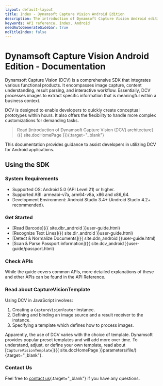 ```yaml
---
layout: default-layout
title: Index - Dynamsoft Capture Vision Android Edition
description: The introduction of Dynamsoft Capture Vision Android edition.
keywords: API reference, index, Android
needAutoGenerateSidebar: true
noTitleIndex: false
---
```


# Dynamsoft Capture Vision Android Edition - Documentation

Dynamsoft Capture Vision (DCV) is a comprehensive SDK that integrates various functional products. It encompasses image capture, content understanding, result parsing, and interactive workflow. Essentially, DCV processes images to extract specific information that is meaningful within a business context.

DCV is designed to enable developers to quickly create conceptual prototypes within hours. It also offers the flexibility to handle more complex customizations for demanding tasks.

> Read [introduction of Dynamsoft Capture Vision (DCV) architecture]({{ site.docHomePage }}){:target="_blank"}

This documentation provides guidance to assist developers in utilizing DCV for Android applications.

## Using the SDK

### System Requirements

- Supported OS: Android 5.0 (API Level 21) or higher.
- Supported ABI: armeabi-v7a, arm64-v8a, x86 and x86_64.
- Development Environment: Android Studio 3.4+ (Android Studio 4.2+ recommended).

### Get Started

- [Read Barcode]({{ site.dbr_android }}user-guide.html)
- [Recognize Text Lines]({{ site.dlr_android }}user-guide.html)
- [Detect & Normalize Documents]({{ site.ddn_android }}user-guide.html)
- [Scan & Parse Passport information]({{ site.dcv_android }}user-guide/passport.html)

### Check APIs

While the guide covers common APIs, more detailed explanations of these and other APIs can be found in the API Reference.

### Read about CaptureVisionTemplate

Using DCV in JavaScript involves:

1. Creating a `CaptureVisionRouter` instance.
2. Defining and binding an image source and a result receiver to the instance.
3. Specifying a template which defines how to process images.

Apparently, the use of DCV varies with the choice of template. Dynamsoft provides popular preset templates and will add more over time. To understand, adjust, or define your own template, read about [`CaptureVisionTemplate`]({{ site.docHomePage }}parameters/file/){:target="_blank"}.

### Contact Us

Feel free to [contact us](https://www.dynamsoft.com/company/customer-service/#contact){:target="_blank"} if you have any questions.
